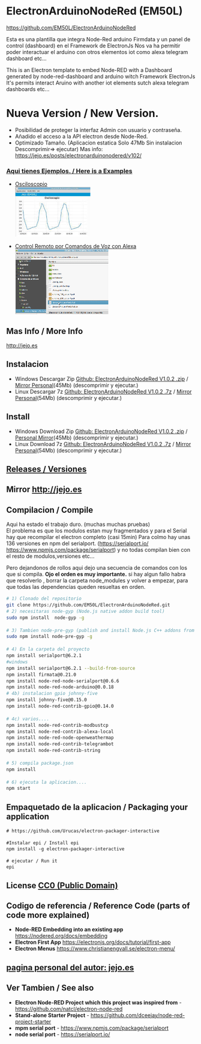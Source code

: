 
# ElectronArduinoNodeRed (EM50L)
https://github.com/EM50L/ElectronArduinoNodeRed

Esta es una plantilla que integra Node-Red arduino Firmdata y un panel de control (dashboard) en el Framework de ElectronJs
Nos va ha permitir poder interactuar el arduino con otros elementos iot como alexa telegram dashboard etc... 

This is an Electron template to embed Node-RED with a Dashboard generated by node-red-dashboard and arduino witch Framework ElectronJs
It's permits interact Aruino with another iot elements sutch alexa telegram dashboards etc... 

# Nueva Version / New Version.
- Posibilidad de proteger la interfaz Admin con usuario y contraseña.  
- Añadido el acceso a la API electron desde Node-Red.  
- Optimizado Tamaño. (Aplicacion estatica Solo 47Mb Sin instalacion Descomprimir=> ejecutar) 
Mas info: https://jejo.es/posts/electronarduinonodered/v102/



### [ Aqui tienes Ejemplos. / Here is a Examples](https://github.com/EM50L/ElectronArduinoNodeRed/tree/master/ejemplos)

* [ Osciloscopio ](https://github.com/EM50L/ElectronArduinoNodeRed/blob/master/ejemplos/Osciloscopio_Arduino/README.md)  
![](./ejemplos/Osciloscopio_Arduino/portada.jpg) 

* [ Control Remoto por Comandos de Voz con Alexa ](https://github.com/EM50L/ElectronArduinoNodeRed/blob/master/ejemplos/alexa1/README.md)  
![](./ejemplos/alexa1/portada.gif) 

## Mas Info / More Info 
http://jejo.es

## Instalacion 
- Windows Descargar Zip [Github: ElectronArduinoNodeRed V1.0.2 .zip](https://github.com/EM50L/ElectronArduinoNodeRed/releases/download/V1.0.2/ElectronArduinoNodeRed-win32-ia32_v1.0.2.zip) 
/ [Mirror Personal](https://hard.jejo.pw/jcloud/index.php/s/Z4cQpgzJTTjinzW)(45Mb) (descomprimir y ejecutar.) <!---->
- Linux Descargar 7z [Github: ElectronArduinoNodeRed V1.0.2 .7z](https://github.com/EM50L/ElectronArduinoNodeRed/releases/download/V1.0.2/ElectronArduinoNodeRed-linux-x64_v1.0.2.7z) 
/ [Mirror Personal](https://hard.jejo.pw/jcloud/index.php/s/fkwtd7djH3AD8YL)(54Mb) (descomprimir y ejecutar.) <!---->



## Install

- Windows Download Zip [Github: ElectronArduinoNodeRed V1.0.2 .zip](https://github.com/EM50L/ElectronArduinoNodeRed/releases/download/V1.0.2/ElectronArduinoNodeRed-win32-ia32_v1.0.2.zip) 
/ [Personal Mirror](https://hard.jejo.pw/jcloud/index.php/s/Z4cQpgzJTTjinzW)(45Mb) (descomprimir y ejecutar.) <!---->
- Linux Download 7z [Github: ElectronArduinoNodeRed V1.0.2 .7z](https://github.com/EM50L/ElectronArduinoNodeRed/releases/download/V1.0.2/ElectronArduinoNodeRed-linux-x64_v1.0.2.7z) 
/ [Mirror Personal](https://hard.jejo.pw/jcloud/index.php/s/fkwtd7djH3AD8YL)(54Mb) (descomprimir y ejecutar.) <!---->


## [Releases / Versiones](https://github.com/EM50L/ElectronArduinoNodeRed/releases/) 
## Mirror http://jejo.es
 
## Compilacion / Compile
Aqui ha estado el trabajo duro. (muchas muchas pruebas)  
El problema es que los modulos estan muy fragmentados y para el Serial hay que recompilar el electron completo (casi 15min) 
Para colmo hay unas 136 versiones en npm del serialport.
 (https://serialport.io/ https://www.npmjs.com/package/serialport)
 y no todas compilan bien con el resto de modulos,versiones etc...
 
 Pero dejandonos de rollos aqui dejo una secuencia de comandos con los que si compila.
 **Ojo el orden es muy importante.** si hay algun fallo habra que resolverlo , borrar la carpeta node_modules y volver a empezar, para que todas las dependencias queden resueltas en orden.
 
```bash
# 1) Clonado del repositorio
git clone https://github.com/EM50L/ElectronArduinoNodeRed.git
# 2) necesitaras node-gyp (Node.js native addon build tool)
sudo npm install  node-gyp -g

# 3) Tambien node-pre-gyp (publish and install Node.js C++ addons from binaries)
sudo npm install node-pre-gyp -g

# 4) En la carpeta del proyecto
npm install serialport@6.2.1
#windows 
npm install serialport@6.2.1 --build-from-source
npm install firmata@0.21.0
npm install node-red-node-serialport@0.6.6
npm install node-red-node-arduino@0.0.18
# 4b) instalacion gpio johnny-five
npm install johnny-five@0.15.0
npm install node-red-contrib-gpio@0.14.0

# 4c) varios....
npm install node-red-contrib-modbustcp
npm install node-red-contrib-alexa-local
npm install node-red-node-openweathermap
npm install node-red-contrib-telegrambot
npm install node-red-contrib-string

# 5) compila package.json
npm install

# 6) ejecuta la aplicacion....
npm start

```

## Empaquetado de la aplicacion / Packaging your application
```
# https://github.com/Urucas/electron-packager-interactive

#Instalar epi / Install epi
npm install -g electron-packager-interactive

# ejecutar / Run it
epi

```

## License [CC0 (Public Domain)](LICENSE.md)

## Codigo de referencia / Reference Code (parts of code more explained)
 - **Node-RED Embedding into an existing app** https://nodered.org/docs/embedding
 - **Electron First App** https://electronjs.org/docs/tutorial/first-app 
 - **Electron Menus** https://www.christianengvall.se/electron-menu/ 
 
 
## [pagina personal del autor: jejo.es](https://jejo.es/categories/node-red/)

## Ver Tambien / See also
 - **Electron Node-RED Project which this project was inspired from** - https://github.com/natcl/electron-node-red
 - **Stand-alone Starter Project** - https://github.com/dceejay/node-red-project-starter
 - **mpm serial port** - https://www.npmjs.com/package/serialport
 - **node serial port** - https://serialport.io/
